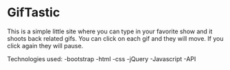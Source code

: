 # GifTastic

This is a simple little site where you can type in your favorite show and it shoots back related gifs.  You can click on each gif and they will move.  If you click again they will pause.

Technologies used:
-bootstrap
-html
-css 
-jQuery
-Javascript
-API
